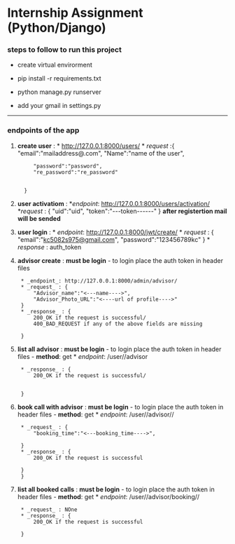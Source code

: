 # Internship Assignment (Python/Django)

### steps to follow to run this project

* create virtual envirorment

* pip install -r requirements.txt

* python manage.py runserver

* add your gmail in settings.py

---

### endpoints of the app

1. **create user** :
        *  http://127.0.0.1:8000/users/
        * _request_ :{ "email":"mailaddress@.com",
            "Name":"name of the user",
    

            "password":"password",
            "re_password":"re_password"


         }
         
2. **user activatiom** :
        *_endpoint_: http://127.0.0.1:8000/users/activation/
        *_request_ : {
            "uid":"uid",
            "token":"---token------"
            }
        **after registertion mail will be sended**
        
3. **user login** :
        * _endpoint_: http://127.0.0.1:8000/jwt/create/
        * _request_ : {
            "email":"kc5082s975@gmail.com",
            "password":"123456789kc"
        }
        * _response_ : auth_token
        
        
4. **advisor create** :
        **must be login**
          - to login place the auth token in header files 

        * _endpoint_: http://127.0.0.1:8000/admin/advisor/
        * _request_ : {
            "Advisor_name":"<---name---->",
            "Advisor_Photo_URL":"<----url of profile---->"
        }
        * _response_ : {
            200_OK if the request is successful/
            400_BAD_REQUEST if any of the above fields are missing

        }
        
        
5. **list all advisor** :
        **must be login**
          - to login place the auth token in header files 
        - **method**: get
        * _endpoint_: /user/<user-id>/advisor
        
        * _response_ : {
            200_OK if the request is successful/
            

        }


6. **book call with advisor** :
        **must be login**
          - to login place the auth token in header files 
        - **method**: get
        * _endpoint_: /user/<user-id>/advisor/<advisor-id>/

        * _request_ : {
            "booking_time":"<---booking_time---->",
            
        }
        * _response_ : {
            200_OK if the request is successful
           
        }
        }


7. **list all booked calls** :
        **must be login**
          - to login place the auth token in header files 
        - **method**: get
        * _endpoint_: /user/<user-id>/advisor/booking/<advisor-id>/

        * _request_ : NOne
        * _response_ : {
            200_OK if the request is successful
           
        }


        